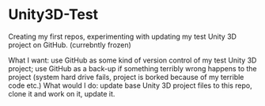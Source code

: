 # Unity3D-Test
Creating my first repos, experimenting with updating my test Unity 3D project on GitHub. (currebntly frozen)

What I want: use GitHub as some kind of version control of my test Unity 3D project; use GitHub as a back-up if something terribly wrong happens to the project (system hard drive fails, project is borked because of my terrible code etc.)
What would I do: update base Unity 3D project files to this repo, clone it and work on it, update it.
